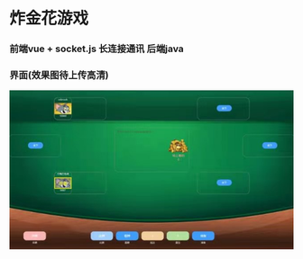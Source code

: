 # 炸金花游戏

### 前端vue + socket.js 长连接通讯 后端java

### 界面(效果图待上传高清)

![image](https://github.com/dayworldfine/wegame/blob/dev/show.png)
